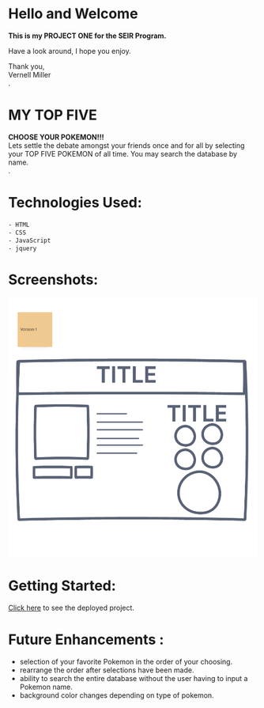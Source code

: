 # <strong>Hello and Welcome</strong>

 <strong>This is my PROJECT ONE for the SEIR Program.</strong>

Have a look around, I hope you enjoy.

<div>Thank you,</div>
Vernell Miller
<div>.</div>


# <strong>MY TOP FIVE </strong>

<div><strong>CHOOSE YOUR  POKEMON!!!</strong></div>
Lets settle the debate amongst your friends once and for all by selecting your TOP FIVE POKEMON of all time. You may search the database by name. 
<div>.</div>

# Technologies Used:

    - HTML
    - CSS
    - JavaScript
    - jquery

# Screenshots:
![screenshot 1](./images/layout_v1.png)

# Getting Started:

[Click here](#) to see the deployed project.


# Future Enhancements :

- selection of your favorite Pokemon in the order of your choosing.
- rearrange the order after selections have been made.
- ability to search the entire database without the user having to input a Pokemon name.
- background color changes depending on type of pokemon.